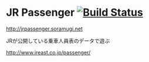 JR Passenger [![Build Status](https://travis-ci.org/soramugi/jr-passenger.png?branch=master)](https://travis-ci.org/soramugi/jr-passenger)
===

<http://jrpassenger.soramugi.net>


JRが公開している乗車人員表のデータで遊ぶ

<http://www.jreast.co.jp/passenger/>

